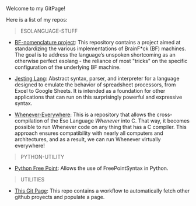 

Welcome to my GitPage!


Here is a list of my repos:

> ESOLANGUAGE-STUFF
  * [BF-nomenclature project](https://github.com/itruffat/BrainF_Nomenclature):  This repository contains a project aimed at standardizing the various implementations of BrainF*ck (BF) machines. 
The goal is to address the language’s unspoken shortcoming as an otherwise perfect esolang - the reliance of most "tricks" on the specific configuration of the underlying BF machine.

  * [Jesting Lang](https://github.com/itruffat/JestingLang):  Abstract syntax, parser, and interpreter for a language designed to emulate the behavior of spreadsheet processors, from Excel to Google Sheets.
It is intended as a foundation for other applications that can run on this surprisingly powerful and expressive syntax.

  * [Whenever-Everywhere](https://github.com/itruffat/WheneverEverywhere):  This is a repository that allows the cross-compilation of the Eso Language *Whenever* into C. That way, it becomes possible to run Whenever code on any thing that has a C compiler. 
This approach ensures compatibility with nearly all computers and architectures, and as a result, we can run Whenever virtually everywhere!

> PYTHON-UTILITY
  * [Python Free Point](https://github.com/itruffat/python_point_free):  Allows the use of FreePointSyntax in Python.
> UTILITIES
  * [This Git Page](https://github.com/itruffat/itruffat.github.io):  This repo contains a workflow to automatically fetch other github proyects and populate a page.

